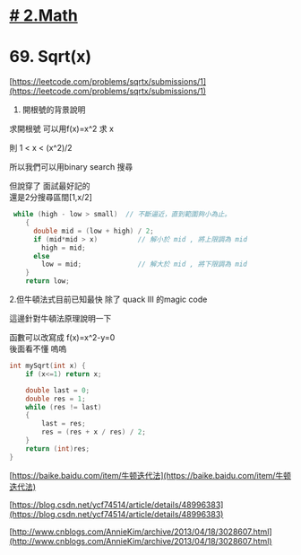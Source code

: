 # [\# 2.Math](/math.md)

# 69. Sqrt\(x\)

[https://leetcode.com/problems/sqrtx/submissions/1](https://leetcode.com/problems/sqrtx/submissions/1)



1. 開根號的背景說明

求開根號 可以用f\(x\)=x^2  求 x

則  1 &lt; x &lt; \(x^2\)/2

所以我們可以用binary search 搜尋

但說穿了 面試最好記的  
還是2分搜尋區間\[1,x/2\]

```c
 while (high - low > small)  // 不斷逼近，直到範圍夠小為止。
    {
      double mid = (low + high) / 2;
      if (mid*mid > x)          // 解小於 mid , 將上限調為 mid
        high = mid;
      else
        low = mid;              // 解大於 mid , 將下限調為 mid
    }
    return low;
```

2.但牛頓法式目前已知最快  除了 quack III 的magic code

這邊針對牛頓法原理說明一下

函數可以改寫成  f\(x\)=x^2-y=0  
後面看不懂  嗚嗚

```c
int mySqrt(int x) {
    if (x<=1) return x;

    double last = 0;
    double res = 1;
    while (res != last)
    {
        last = res;
        res = (res + x / res) / 2;
    }
    return (int)res;
}
```

[https://baike.baidu.com/item/牛顿迭代法](https://baike.baidu.com/item/牛顿迭代法)

[https://blog.csdn.net/ycf74514/article/details/48996383](https://blog.csdn.net/ycf74514/article/details/48996383)

[http://www.cnblogs.com/AnnieKim/archive/2013/04/18/3028607.html](http://www.cnblogs.com/AnnieKim/archive/2013/04/18/3028607.html)

